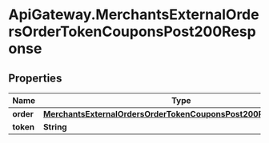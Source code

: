 # ApiGateway.MerchantsExternalOrdersOrderTokenCouponsPost200Response

## Properties

Name | Type | Description | Notes
------------ | ------------- | ------------- | -------------
**order** | [**MerchantsExternalOrdersOrderTokenCouponsPost200ResponseOrder**](MerchantsExternalOrdersOrderTokenCouponsPost200ResponseOrder.md) |  | [optional] 
**token** | **String** |  | [optional] 


